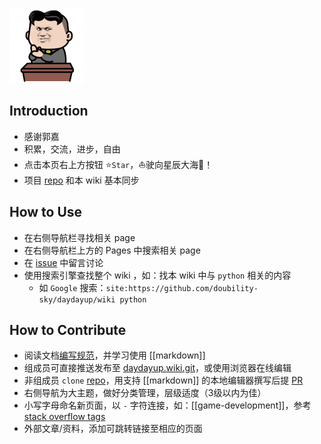 ![Well well well](image/the_great_master.gif "听我说，谢谢你！因为有你，温暖了四季～ 我说，谢谢你，谢谢你，谢谢，谢...")


## Introduction
- 感谢郭嘉
- 积累，交流，进步，自由
- 点击本页右上方按钮 :star:`Star`，:sailboat:驶向星辰大海:milky_way:！
- 项目 [repo](https://github.com/doubility-sky/daydayup.git) 和本 wiki 基本同步



## How to Use
- 在右侧导航栏寻找相关 page
- 在右侧导航栏上方的 Pages 中搜索相关 page
- 在 [issue](https://github.com/doubility-sky/daydayup/issues) 中留言讨论
- 使用搜索引擎查找整个 wiki ，如：找本 wiki 中与 `python` 相关的内容
  - 如 `Google` 搜索：`site:https://github.com/doubility-sky/daydayup/wiki python`



## How to Contribute
- 阅读文档[编写规范](document#Standards)，并学习使用 [[markdown]]
- 组成员可直接推送发布至 [daydayup.wiki.git](git@github.com:doubility-sky/daydayup.wiki.git)，或使用浏览器在线编辑
- 非组成员 `clone` [repo](https://github.com/doubility-sky/daydayup)，用支持 [[markdown]] 的本地编辑器撰写后提 [PR](https://help.github.com/en/github/collaborating-with-issues-and-pull-requests/about-pull-requests)
- 右侧导航为大主题，做好分类管理，层级适度（3级以内为佳）
- 小写字母命名新页面，以 `-` 字符连接，如：[[game-development]]，参考 [stack overflow tags](https://stackoverflow.com/tags)
- 外部文章/资料，添加可跳转链接至相应的页面
